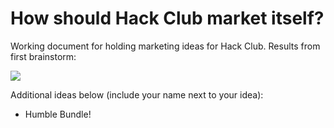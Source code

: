 # How should Hack Club market itself?

Working document for holding marketing ideas for Hack Club. Results from first brainstorm:

![](https://i.imgur.com/BOwGkta.png)

Additional ideas below (include your name next to your idea):

- Humble Bundle!

